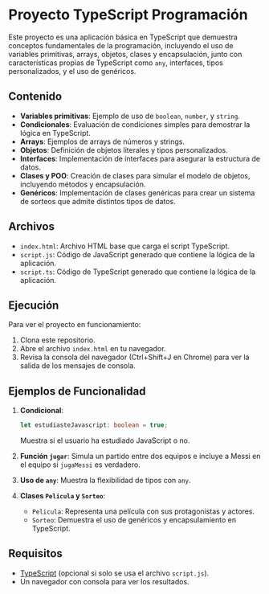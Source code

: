 # Proyecto TypeScript Programación

Este proyecto es una aplicación básica en TypeScript que demuestra conceptos fundamentales de la programación, incluyendo el uso de variables primitivas, arrays, objetos, clases y encapsulación, junto con características propias de TypeScript como `any`, interfaces, tipos personalizados, y el uso de genéricos.

## Contenido

- **Variables primitivas**: Ejemplo de uso de `boolean`, `number`, y `string`.
- **Condicionales**: Evaluación de condiciones simples para demostrar la lógica en TypeScript.
- **Arrays**: Ejemplos de arrays de números y strings.
- **Objetos**: Definición de objetos literales y tipos personalizados.
- **Interfaces**: Implementación de interfaces para asegurar la estructura de datos.
- **Clases y POO**: Creación de clases para simular el modelo de objetos, incluyendo métodos y encapsulación.
- **Genéricos**: Implementación de clases genéricas para crear un sistema de sorteos que admite distintos tipos de datos.

## Archivos

- `index.html`: Archivo HTML base que carga el script TypeScript.
- `script.js`: Código de JavaScript generado que contiene la lógica de la aplicación.
- `script.ts`: Código de TypeScript generado que contiene la lógica de la aplicación.

## Ejecución

Para ver el proyecto en funcionamiento:

1. Clona este repositorio.
2. Abre el archivo `index.html` en tu navegador.
3. Revisa la consola del navegador (Ctrl+Shift+J en Chrome) para ver la salida de los mensajes de consola.

## Ejemplos de Funcionalidad

1. **Condicional**: 
    ```typescript
    let estudiasteJavascript: boolean = true;
    ```
    Muestra si el usuario ha estudiado JavaScript o no.

2. **Función `jugar`**:
    Simula un partido entre dos equipos e incluye a Messi en el equipo si `jugaMessi` es verdadero.

3. **Uso de `any`**:
    Muestra la flexibilidad de tipos con `any`.

4. **Clases `Pelicula` y `Sorteo`**:
    - `Pelicula`: Representa una película con sus protagonistas y actores.
    - `Sorteo`: Demuestra el uso de genéricos y encapsulamiento en TypeScript.

## Requisitos

- [TypeScript](https://www.typescriptlang.org/) (opcional si solo se usa el archivo `script.js`).
- Un navegador con consola para ver los resultados.

